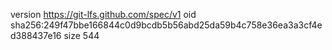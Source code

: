 version https://git-lfs.github.com/spec/v1
oid sha256:249f47bbe166844c0d9bcdb5b56abd25da59b4c758e36ea3a3cf4ed388437e16
size 544
